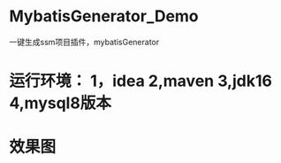 # MybatisGenerator_Demo
一键生成ssm项目插件，mybatisGenerator
# 运行环境： 1，idea 2,maven 3,jdk16 4,mysql8版本
# 效果图

